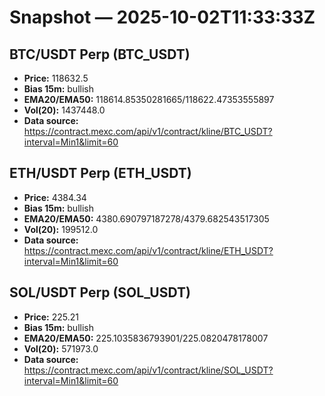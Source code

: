 # Snapshot — 2025-10-02T11:33:33Z

## BTC/USDT Perp (BTC_USDT)
- **Price:** 118632.5
- **Bias 15m:** bullish
- **EMA20/EMA50:** 118614.85350281665/118622.47353555897
- **Vol(20):** 1437448.0
- **Data source:** https://contract.mexc.com/api/v1/contract/kline/BTC_USDT?interval=Min1&limit=60

## ETH/USDT Perp (ETH_USDT)
- **Price:** 4384.34
- **Bias 15m:** bullish
- **EMA20/EMA50:** 4380.690797187278/4379.682543517305
- **Vol(20):** 199512.0
- **Data source:** https://contract.mexc.com/api/v1/contract/kline/ETH_USDT?interval=Min1&limit=60

## SOL/USDT Perp (SOL_USDT)
- **Price:** 225.21
- **Bias 15m:** bullish
- **EMA20/EMA50:** 225.1035836793901/225.0820478178007
- **Vol(20):** 571973.0
- **Data source:** https://contract.mexc.com/api/v1/contract/kline/SOL_USDT?interval=Min1&limit=60

